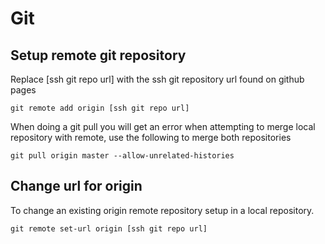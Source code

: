 # Git

## Setup remote git repository

Replace [ssh git repo url] with the ssh git repository url found on github pages

```
git remote add origin [ssh git repo url]
```

When doing a git pull you will get an error when attempting to merge local repository with remote, use the following to merge both repositories

```
git pull origin master --allow-unrelated-histories
```

## Change url for origin

To change an existing origin remote repository setup in a local repository.

```
git remote set-url origin [ssh git repo url]
```
